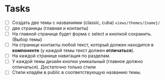 

# Tasks

- [ ] Создать две темы с названиями (classic, cuba) `views/themes/{name}/`
- [ ] две страницы (главная и контакты)
- [ ] На главной странице будет форма с select и кнопкой сохранить. (Выбор темы)
- [ ] На странице контакты любой текст, который должен находится в **компоненте** (у каждой темы текст должен **отличаться**).
- [ ] На каждой странице навигация по разделам.
- [ ] У каждой темы дизайн кнопки уникальный (главное должно отличаться). Достаточно только стили
- [ ] Стили кладём в public в соответствующую названию темы.
